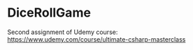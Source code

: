 # DiceRollGame
Second assignment of Udemy course: https://www.udemy.com/course/ultimate-csharp-masterclass
